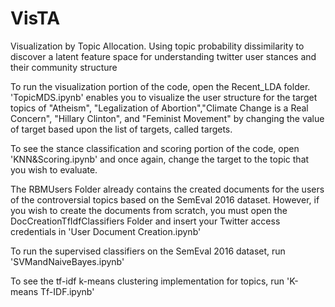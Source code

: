 # VisTA
Visualization by Topic Allocation. Using topic probability dissimilarity to discover a latent feature space for understanding twitter user stances and their community structure 

To run the visualization portion of the code, open the Recent_LDA folder. 'TopicMDS.ipynb' enables you to visualize the user structure for the target topics of "Atheism", "Legalization of Abortion","Climate Change is a Real Concern", "Hillary Clinton", and "Feminist Movement" by changing the value of target based upon the list of targets, called targets. 

To see the stance classification and scoring portion of the code, open 'KNN&Scoring.ipynb' and once again, change the target to the topic that you wish to evaluate. 

The RBMUsers Folder already contains the created documents for the users of the controversial topics based on the SemEval 2016 dataset. However, if you wish to create the documents from scratch, you must open the DocCreationTfIdfClassifiers Folder and insert your Twitter access credentials in 'User Document Creation.ipynb'

To run the supervised classifiers on the SemEval 2016 dataset, run 'SVMandNaiveBayes.ipynb'

To see the tf-idf k-means clustering implementation for topics, run 'K-means Tf-IDF.ipynb'
